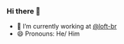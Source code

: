 ### Hi there 👋

- 🔭 I’m currently working at <a href="https://github.com/loft-br">@loft-br</a>
- 😄 Pronouns: He/ Him
